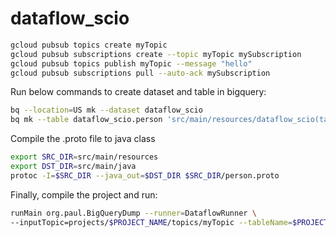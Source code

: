 # dataflow_scio

```bash
gcloud pubsub topics create myTopic
gcloud pubsub subscriptions create --topic myTopic mySubscription
gcloud pubsub topics publish myTopic --message "hello"
gcloud pubsub subscriptions pull --auto-ack mySubscription
```

Run below commands to create dataset and table in bigquery:

```bash
bq --location=US mk --dataset dataflow_scio
bq mk --table dataflow_scio.person 'src/main/resources/dataflow_scio(table_schema).json'
```

Compile the .proto file to java class
```bash
export SRC_DIR=src/main/resources
export DST_DIR=src/main/java
protoc -I=$SRC_DIR --java_out=$DST_DIR $SRC_DIR/person.proto
```

Finally, compile the project and run:
```bash
runMain org.paul.BigQueryDump --runner=DataflowRunner \
--inputTopic=projects/$PROJECT_NAME/topics/myTopic --tableName=$PROJECT_NAME.dataflow_scio.person
```